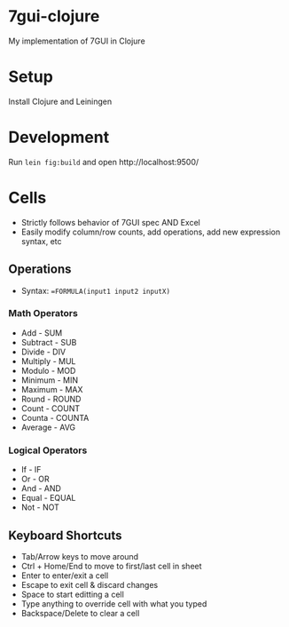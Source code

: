 # 7gui-clojure

My implementation of 7GUI in Clojure

# Setup

Install Clojure and Leiningen

# Development
Run `lein fig:build` and open http://localhost:9500/

# Cells

- Strictly follows behavior of 7GUI spec AND Excel
- Easily modify column/row counts, add operations, add new expression syntax, etc

## Operations

- Syntax: `=FORMULA(input1 input2 inputX)`

### Math Operators
- Add - SUM
- Subtract - SUB
- Divide - DIV
- Multiply - MUL
- Modulo - MOD
- Minimum - MIN
- Maximum - MAX
- Round - ROUND
- Count - COUNT
- Counta - COUNTA
- Average - AVG

### Logical Operators
- If - IF
- Or - OR
- And - AND
- Equal - EQUAL
- Not - NOT

## Keyboard Shortcuts
- Tab/Arrow keys to move around
- Ctrl + Home/End to move to first/last cell in sheet
- Enter to enter/exit a cell
- Escape to exit cell & discard changes
- Space to start editting a cell
- Type anything to override cell with what you typed
- Backspace/Delete to clear a cell
